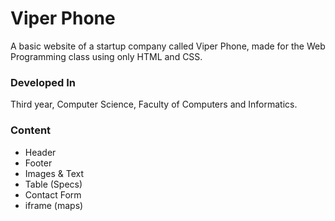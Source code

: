 <h1>Viper Phone</h1>
A basic website of a startup company called Viper Phone, made for the Web Programming class using only HTML and CSS.

<h3>Developed In</h3>
Third year, Computer Science, Faculty of Computers and Informatics.

<h3>Content</h3>
<ul>
  <li>Header</li>
  <li>Footer</li>
  <li>Images & Text</li>
  <li>Table (Specs)</li>
  <li>Contact Form</li>
  <li>iframe (maps)</li>
</ul>
